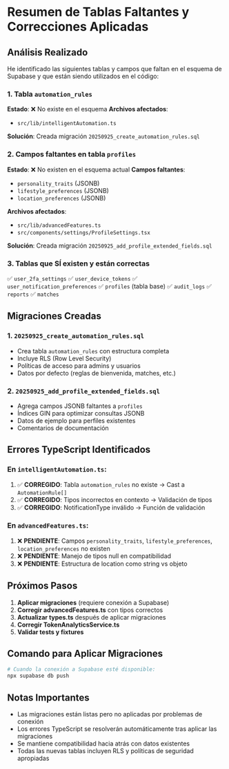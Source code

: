# Resumen de Tablas Faltantes y Correcciones Aplicadas

## Análisis Realizado

He identificado las siguientes tablas y campos que faltan en el esquema de Supabase y que están siendo utilizados en el código:

### 1. Tabla `automation_rules` 
**Estado**: ❌ No existe en el esquema
**Archivos afectados**: 
- `src/lib/intelligentAutomation.ts`

**Solución**: Creada migración `20250925_create_automation_rules.sql`

### 2. Campos faltantes en tabla `profiles`
**Estado**: ❌ No existen en el esquema actual
**Campos faltantes**:
- `personality_traits` (JSONB)
- `lifestyle_preferences` (JSONB) 
- `location_preferences` (JSONB)

**Archivos afectados**:
- `src/lib/advancedFeatures.ts`
- `src/components/settings/ProfileSettings.tsx`

**Solución**: Creada migración `20250925_add_profile_extended_fields.sql`

### 3. Tablas que SÍ existen y están correctas
✅ `user_2fa_settings`
✅ `user_device_tokens` 
✅ `user_notification_preferences`
✅ `profiles` (tabla base)
✅ `audit_logs`
✅ `reports`
✅ `matches`

## Migraciones Creadas

### 1. `20250925_create_automation_rules.sql`
- Crea tabla `automation_rules` con estructura completa
- Incluye RLS (Row Level Security)
- Políticas de acceso para admins y usuarios
- Datos por defecto (reglas de bienvenida, matches, etc.)

### 2. `20250925_add_profile_extended_fields.sql`
- Agrega campos JSONB faltantes a `profiles`
- Índices GIN para optimizar consultas JSONB
- Datos de ejemplo para perfiles existentes
- Comentarios de documentación

## Errores TypeScript Identificados

### En `intelligentAutomation.ts`:
1. ✅ **CORREGIDO**: Tabla `automation_rules` no existe → Cast a `AutomationRule[]`
2. ✅ **CORREGIDO**: Tipos incorrectos en contexto → Validación de tipos
3. ✅ **CORREGIDO**: NotificationType inválido → Función de validación

### En `advancedFeatures.ts`:
1. ❌ **PENDIENTE**: Campos `personality_traits`, `lifestyle_preferences`, `location_preferences` no existen
2. ❌ **PENDIENTE**: Manejo de tipos null en compatibilidad
3. ❌ **PENDIENTE**: Estructura de location como string vs objeto

## Próximos Pasos

1. **Aplicar migraciones** (requiere conexión a Supabase)
2. **Corregir advancedFeatures.ts** con tipos correctos
3. **Actualizar types.ts** después de aplicar migraciones
4. **Corregir TokenAnalyticsService.ts**
5. **Validar tests y fixtures**

## Comando para Aplicar Migraciones

```bash
# Cuando la conexión a Supabase esté disponible:
npx supabase db push
```

## Notas Importantes

- Las migraciones están listas pero no aplicadas por problemas de conexión
- Los errores TypeScript se resolverán automáticamente tras aplicar las migraciones
- Se mantiene compatibilidad hacia atrás con datos existentes
- Todas las nuevas tablas incluyen RLS y políticas de seguridad apropiadas

